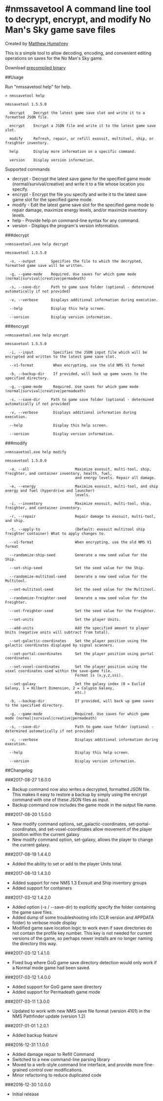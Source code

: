#nmssavetool
A command line tool to decrypt, encrypt, and modify No Man's Sky game save files
===============================================

Created by [Matthew Humphrey](https://github.com/matthew-humphrey)

This is a simple tool to allow decoding, encoding, and convenient editing operations
on saves for the No Man's Sky game.

Download [precompiled binary](https://github.com/matthew-humphrey/nmssavetool/releases/latest)

##Usage

Run "nmssavetool help" for help.

```
> nmssavetool help

nmssavetool 1.5.5.0

  decrypt    Decrypt the latest game save slot and write it to a formatted JSON file.

  encrypt    Encrypt a JSON file and write it to the latest game save slot.

  modify     Refresh, repair, or refill exosuit, multitool, ship, or freighter inventory.

  help       Display more information on a specific command.

  version    Display version information.
```

Supported commands

* decrypt - Decrypt the latest save game for the specified game mode (normal/survival/creative) and write it to a file whose location you specify.
* encrypt - Encrypt the file you specify and write it to the latest save game slot for the specified game mode.
* modify - Edit the latest game save slot for the specified game mode to repair damage, maximize energy levels, and/or maximize inventory levels.
* help - Provide help on command-line syntax for any command.
* version - Displays the program's version information.

###decrypt
```
>nmssavetool.exe help decrypt

nmssavetool 1.5.5.0

  -o, --output       Specifies the file to which the decrypted, formatted game save will be written.

  -g, --game-mode    Required. Use saves for which game mode (normal|survival|creative|permadeath)

  -s, --save-dir     Path to game save folder (optional - determined automatically if not provided)

  -v, --verbose      Displays additional information during execution.

  --help             Display this help screen.

  --version          Display version information.
```

###encrypt
```
>nmssavetool.exe help encrypt

nmssavetool 1.5.5.0

  -i, --input         Specifies the JSON input file which will be encrypted and written to the latest game save slot.

  --v1-format         When encrypting, use the old NMS V1 format

  -b, --backup-dir    If provided, will back up game saves to the specified directory.

  -g, --game-mode     Required. Use saves for which game mode (normal|survival|creative|permadeath)

  -s, --save-dir     Path to game save folder (optional - determined automatically if not provided)

  -v, --verbose       Displays additional information during execution.

  --help              Display this help screen.

  --version           Display version information.
```

###modify
```
>nmssavetool.exe help modify

nmssavetool 1.5.0.0

  -a, --all                     Maximize exosuit, multi-tool, ship, freighter, and container inventory, health, fuel,
                                and energy levels. Repair all damage.

  -e, --energy                  Maximize exosuit, multi-tool, and ship energy and fuel (hyperdrive and launcher)
                                levels.

  -i, --inventory               Maximize exosuit, multi-tool, ship, freighter, and container inventory.

  -r, --repair                  Repair damage to exosuit, multi-tool, and ship.

  -t, --apply-to                (Default: exosuit multitool ship freighter container) What to apply changes to.

  --v1-format                   When encrypting, use the old NMS V1 format

  --randomize-ship-seed         Generate a new seed value for the Ship.

  --set-ship-seed               Set the seed value for the Ship.

  --randomize-multitool-seed    Generate a new seed value for the Multitool.

  --set-multitool-seed          Set the seed value for the Multitool.

  --randomize-freighter-seed    Generate a new seed value for the Freighter.

  --set-freighter-seed          Set the seed value for the Freighter.

  --set-units                   Set the player Units.

  --add-units                   Add the specified amount to player Units (negative units will subtract from total).

  --set-galactic-coordinates    Set the player position using the galactic coordinates displayed by signal scanners.

  --set-portal-coordinates      Set the player position using portal coordinates.

  --set-voxel-coordinates       Set the player position using the voxel coordinates used within the save-game file.
                                Format is (x,y,z,ssi).

  --set-galaxy                  Set the galaxy index (0 = Euclid Galaxy, 1 = Hilbert Dimension, 2 = Calypso Galaxy,
                                etc.)

  -b, --backup-dir              If provided, will back up game saves to the specified directory.

  -g, --game-mode               Required. Use saves for which game mode (normal|survival|creative|permadeath)

  -s, --save-dir                Path to game save folder (optional - determined automatically if not provided)

  -v, --verbose                 Displays additional information during execution.

  --help                        Display this help screen.

  --version                     Display version information.
```

##Changelog

###2017-08-27 1.6.0.0

* Backup command now also writes a decrypted, formatted JSON file. This makes it easy to 
  restore a backup by simply using the encrypt command with one of these JSON files as input.
* Backup command now includes the game mode in the output file name.

###2017-08-20 1.5.0.0

* New modify command options, set_galactic-coordinates, set-portal-coordinates, and set-voxel-coordinates allow 
  movement of the player position within the current galaxy
* New modify command option, set-galaxy, allows the player to change the current galaxy.

###2017-08-19 1.4.4.0

* Added the ability to set or add to the player Units total.

###2017-08-13 1.4.3.0

* Added support for new NMS 1.3 Exosuit and Ship inventory groups
* Added support for containers

###2017-03-12 1.4.2.0

* Added option (-s / --save-dir) to explicitly specify the folder containing the game save files.
* Added dump of some troubleshooting info (CLR version and APPDATA folder) to verbose mode display
* Modified game save location logic to work even if save directories do not contain the profile key
  number. This key is not needed for current versions of the game, so perhaps newer installs are
  no longer naming the directory this way.

###2017-03-12 1.4.1.0

* Fixed bug where GoG game save directory detection would only work if a Normal mode game had been saved.

###2017-03-12 1.4.0.0

* Added support for GoG game save directory
* Added support for Permadeath game mode

###2017-03-11 1.3.0.0

* Updated to work with new NMS save file format (version 4101) in the NMS Pathfinder update (version 1.2)

###2017-01-01 1.2.0.1

* Added backup feature

###2016-12-31 1.1.0.0

* Added damage repair to Refill Command
* Switched to a new command-line parsing library
* Moved to a verb-style command line interface, and provide more fine-grained control over modifications.
* Minor refactoring to reduce duplicated code

###2016-12-30 1.0.0.0

* Initial release


